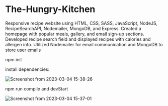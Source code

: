 # The-Hungry-Kitchen
Responsive recipe website using HTML, CSS, SASS, JavaScript, NodeJS, RecipeSearchAPI, Nodemailer, MongoDB, and Express. Created a homepage with popular meals, gallery, and email sign-up sections. Developed recipe search field and displayed recipes with calories and allergen info. Utilized Nodemailer for email communication and MongoDB to store user emails 

npm init 

install dependencies:

![Screenshot from 2023-03-04 15-38-26](https://user-images.githubusercontent.com/92785438/222915147-7731bdae-1693-4143-88dd-a7fb06d2d908.png)


npm run compile and devStart


![Screenshot from 2023-03-04 15-37-01](https://user-images.githubusercontent.com/92785438/222915088-0a72c820-f028-441f-ac8c-41a2b6d357b1.png)

